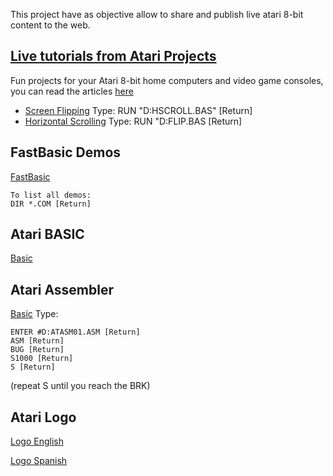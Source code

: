 This project have as objective allow to share and publish live atari 8-bit content to the web.

## [Live tutorials from Atari Projects](http://atariprojects.org/)

Fun projects for your Atari 8-bit home computers and video game consoles, you can read the articles [here](http://atariprojects.org/)

- [Screen Flipping](https://eahumada.github.io/AtariOnline/atariprojects.html?disk_filename=scrolling.atr) Type: RUN "D:HSCROLL.BAS" [Return]
- [Horizontal Scrolling](https://eahumada.github.io/AtariOnline/atariprojects.html?disk_filename=flip.atr) Type: RUN "D:FLIP.BAS [Return]

## FastBasic Demos

[FastBasic](https://eahumada.github.io/AtariOnline/fastbasic.html?disk_filename=fastbasic.atr)

```
To list all demos:
DIR *.COM [Return]
```

## Atari BASIC

[Basic](https://eahumada.github.io/AtariOnline/basic.html?)

## Atari Assembler

[Basic](https://eahumada.github.io/AtariOnline/basic.html?)
Type:
```
ENTER #D:ATASM01.ASM [Return]
ASM [Return]
BUG [Return]
S1000 [Return]
S [Return]
```
(repeat S until you reach the BRK)

## Atari Logo

[Logo English](https://eahumada.github.io/logospa/?disk_filename=logo.atr)

[Logo Spanish](https://eahumada.github.io/logospa/?disk_filename=logoatari.atr)
